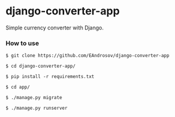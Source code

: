 # django-converter-app

Simple currency converter with Django.

### How to use

```
$ git clone https://github.com/EAndrosov/django-converter-app

$ cd django-converter-app/

$ pip install -r requirements.txt

$ cd app/

$ ./manage.py migrate

$ ./manage.py runserver
```